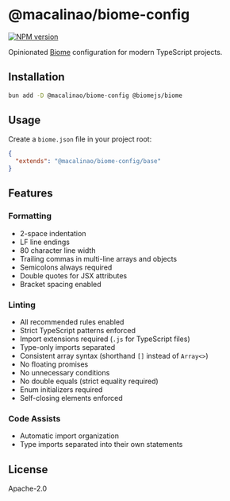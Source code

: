 # @macalinao/biome-config

<a href="https://www.npmjs.com/package/@macalinao/biome-config"><img alt="NPM version" src="https://img.shields.io/npm/v/@macalinao/biome-config.svg?style=for-the-badge&labelColor=000000"></a>

Opinionated [Biome](https://biomejs.dev) configuration for modern TypeScript projects.

## Installation

```bash
bun add -D @macalinao/biome-config @biomejs/biome
```

## Usage

Create a `biome.json` file in your project root:

```json
{
  "extends": "@macalinao/biome-config/base"
}
```

## Features

### Formatting

- 2-space indentation
- LF line endings
- 80 character line width
- Trailing commas in multi-line arrays and objects
- Semicolons always required
- Double quotes for JSX attributes
- Bracket spacing enabled

### Linting

- All recommended rules enabled
- Strict TypeScript patterns enforced
- Import extensions required (`.js` for TypeScript files)
- Type-only imports separated
- Consistent array syntax (shorthand `[]` instead of `Array<>`)
- No floating promises
- No unnecessary conditions
- No double equals (strict equality required)
- Enum initializers required
- Self-closing elements enforced

### Code Assists

- Automatic import organization
- Type imports separated into their own statements

## License

Apache-2.0
